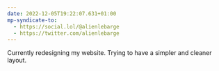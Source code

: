 ```yaml
---
date: 2022-12-05T19:22:07.631+01:00
mp-syndicate-to:
  - https://social.lol/@alienlebarge
  - https://twitter.com/alienlebarge
---
```

Currently redesigning my website.
Trying to have a simpler and cleaner layout.

